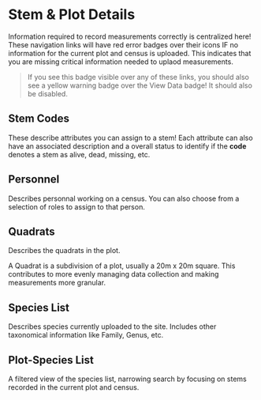 # Stem &amp; Plot Details

Information required to record measurements correctly is centralized here! These navigation
links will have red error badges over their icons IF no information for the current plot and
census is uploaded. This indicates that you are missing critical information needed to uplaod
measurements.

> If you see this badge visible over any of these links, you should also see a yellow warning
> badge over the View Data badge! It should also be disabled.

## Stem Codes

These describe attributes you can assign to a stem! Each attribute can also have an associated
description and a overall status to identify if the **code** denotes a stem as alive, dead,
missing, etc.

## Personnel

Describes personnal working on a census. You can also choose from a selection of roles to assign
to that person.

## Quadrats

Describes the quadrats in the plot.

A Quadrat is a subdivision of a plot, usually a 20m x 20m square. This contributes to more
evenly managing data collection and making measurements more granular.

## Species List

Describes species currently uploaded to the site. Includes other taxonomical information like
Family, Genus, etc.

## Plot-Species List

A filtered view of the species list, narrowing search by focusing on stems recorded in the
current plot and census. 